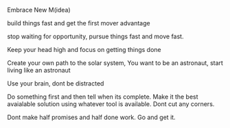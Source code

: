 Embrace New M(idea)

build things fast and get the first mover advantage

stop waiting for opportunity, pursue things fast and move fast.

Keep your head high and focus on getting things done

Create your own path to the solar system, You want to be an astronaut, start living like an astronaut

Use your brain, dont be distracted

Do something first and then tell when its complete.  Make it the best avaialable solution using whatever tool is available. Dont cut any corners.

Dont make half promises and half done work. Go and get it.

